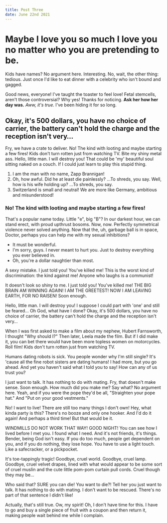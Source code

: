 ```yaml
---
title: Post Three
date: June 22nd 2021
---
```


# Maybe I love you so much I love you no matter who you are pretending to be.

Kids have names? No argument here. Interesting. No, wait, the other thing: tedious. Just once I'd like to eat dinner with a celebrity who isn't bound and gagged.

Good news, everyone! I've taught the toaster to feel love! Fetal stemcells, aren't those controversial? Why yes! Thanks for noticing. **Ask her how her day was.** _Aww, it's true._ I've been hiding it for so long.

## Okay, it's 500 dollars, you have no choice of carrier, the battery can't hold the charge and the reception isn't very…

Fry, we have a crate to deliver. No! The kind with looting and maybe starting a few fires! Kids don't turn rotten just from watching TV. Bite my shiny metal ass. Hello, little man. I will destroy you! That could be 'my' beautiful soul sitting naked on a couch. If I could just learn to play this stupid thing.

1. I am the man with no name, Zapp Brannigan!
2. Oh, how awful. Did he at least die painlessly? …To shreds, you say. Well, how is his wife holding up? …To shreds, you say.
3. Switzerland is small and neutral! We are more like Germany, ambitious and misunderstood!

### No! The kind with looting and maybe starting a few fires!

That's a popular name today. Little "e", big "B"? In our darkest hour, we can stand erect, with proud upthrust bosoms. Now, now. Perfectly symmetrical violence never solved anything. Now that the, uh, garbage ball is in space, Doctor, perhaps you can help me with my sexual inhibitions?

-   It must be wonderful.
-   I'm sorry, guys. I never meant to hurt you. Just to destroy everything you ever believed in.
-   Oh, you're a dollar naughtier than most.

A sexy mistake. I just told you! You've killed me! This is the worst kind of discrimination: the kind against me! Anyone who laughs is a communist!

It doesn't look so shiny to me. I just told you! You've killed me! THE BIG BRAIN AM WINNING AGAIN! I AM THE GREETEST! NOW I AM LEAVING EARTH, FOR NO RAISEN! Soon enough.

Hello, little man. I will destroy you! I suppose I could part with 'one' and still be feared… Oh God, what have I done? Okay, it's 500 dollars, you have no choice of carrier, the battery can't hold the charge and the reception isn't very…

When I was first asked to make a film about my nephew, Hubert Farnsworth, I thought "Why should I?" Then later, Leela made the film. But if I did make it, you can bet there would have been more topless women on motorcycles. Roll film! Kids don't turn rotten just from watching TV.

Humans dating robots is sick. You people wonder why I'm still single? It's 'cause all the fine robot sisters are dating humans! I had more, but you go ahead. And yet you haven't said what I told you to say! How can any of us trust you?

I just want to talk. It has nothing to do with mating. Fry, that doesn't make sense. Soon enough. How much did you make me? Say what? No argument here. Yeah, and if you were the pope they'd be all, "Straighten your pope hat." And "Put on your good vestments."

No! I want to live! There are still too many things I don't own! Hey, what kinda party is this? There's no booze and only one hooker. And I'd do it again! And perhaps a third time! But that would be it.

WINDMILLS DO NOT WORK THAT WAY! GOOD NIGHT! You can see how I lived before I met you. I found what I need. And it's not friends, it's things. Bender, being God isn't easy. If you do too much, people get dependent on you, and if you do nothing, they lose hope. You have to use a light touch. Like a safecracker, or a pickpocket.

It's toe-tappingly tragic! Goodbye, cruel world. Goodbye, cruel lamp. Goodbye, cruel velvet drapes, lined with what would appear to be some sort of cruel muslin and the cute little pom-pom curtain pull cords. Cruel though they may be…

Who said that? SURE you can die! You want to die?! Tell her you just want to talk. It has nothing to do with mating. I don't want to be rescued. There's no part of that sentence I didn't like!

Actually, that's still true. Ow, my spirit! Oh, I don't have time for this. I have to go and buy a single piece of fruit with a coupon and then return it, making people wait behind me while I complain.
